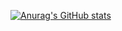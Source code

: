 [![Anurag's GitHub stats](https://github-readme-stats.vercel.app/api?username=Cptmacmillan2022007&title_color=00eeff&text_color=00ffff&bg_color=00a6ff,00ccff,006aff&hide_border=true)](https://github.com/anuraghazra/github-readme-stats)
